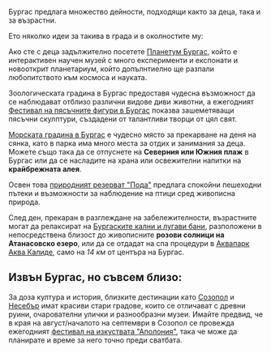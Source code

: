 Бургас предлага множество дейности, подходящи както за деца, така и за възрастни.

Ето няколко идеи за такива в града и в околностите му:

Ако сте с деца задължително посетете <a href="https://planetum.bg/" target="_blank">Планетум Бургас</a>, който е интерактивен научен музей с много експерименти и експонати и новооткрит планетариум, който допълнтиелно ще разпали любопитството към космоса и науката.

<a hrf="https://zooburgas.com/" target="_blank">Зоологическата градина в Бургас</a> предоставя чудесна възможност да се наблюдават отблизо различни видове диви животни, а ежегодният <a href="https://www.sandfestburgas.com/">Фестивал на пясъчните фигури в Бургас</a> показва зашеметяващи пясъчни скулптури, създадени от талантливи творци от цял свят.

<a href="https://www.gotoburgas.com/en/places-to-go/view/35" target="_blank">Морската градина в Бургас</a> е чудесно място за прекарване на деня на сянка, като в парка има много места за отдих и занимания за деца. Можете също така да се отпуснете на **Северния или Южния плаж** в Бургас или да се насладите на храна или освежителни напитки на **крайбрежната алея**.

Освен това <a target="_blank" href="https://bspb.org/en/poda-protected-area/ 
">природният резерват "Пода"</a> предлага спокойни пешеходни пътеки и възможности за наблюдение на птици сред живописна природа.

След ден, прекаран в разглеждане на забележителности, възрастните могат да релаксират на <a href="https://www.gotoburgas.com/bg/places-to-go/view/17" target='_blank'>Бургаските кални и лугави бани</a>, разположени в непосредствена близост до живописните **розови солници на Атанасовско езеро**, или да се отдадат на спа процедури в <a href="http://www.aquae-calidae.com/" target="_blank">Аквапарк Аква Калиде</a>, само на _14 км_ от центъра на Бургас.

## Извън Бургас, но съвсем близо:

За доза култура и история, близките дестинации като <a href="https://www.mywanderlust.pl/things-to-do-in-sozopol-bulgaria/" target="_blank">Созопол</a> и <a href="https://www.mstravelsolo.com/things-to-do-in-nessebar-bulgaria/" target="_blank">Несебър</a> имат красиви стари градове, които се отличават с древни руини, очарователни улички и разнообразни музеи. Имайте предвид, че в края на август/началото на септември в Созопол се провежда ежегодният <a href="www.apollonia.bg" target="_blank">фестивал на изкуствата "Аполония"</a>, така че може да планирате и време за него точно преди сватбата.
